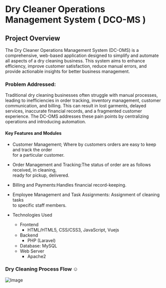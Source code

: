 # Dry Cleaner Operations Management System ( DCO-MS )


##  Project Overview
The Dry Cleaner Operations Management System (DC-OMS) is a
comprehensive, web-based application designed to simplify and automate
all aspects of a dry cleaning business. This system aims to enhance
efficiency, improve customer satisfaction, reduce manual errors, and
provide actionable insights for better business management.

### Problem Addressed:
Traditional dry cleaning businesses often struggle with manual
processes, leading to inefficiencies in order tracking, inventory
management, customer communication, and billing. This can result in
lost garments, delayed services, inaccurate financial records, and a
fragmented customer experience. The DC-OMS addresses these pain points
by centralizing operations and introducing automation.

####  Key Features and Modules

- Customer Management; Where by customers orders are easy to keep and track the order <br>for a particular customer.

- Order Management and Tracking:The status of order are as follows received, in cleaning,<br> ready for pickup, delivered.

- Billing and Payments:Handles financial record-keeping.

- Employee Management and Task Assignments: Assignment of cleaning tasks<br> to specific staff members.


- Technologies Used
  - Frontend
    - HTML/HTML5, CSS/CSS3, JavaScript, Vuejs
  - Backend
    - PHP (Laravel)
  - Database: MySQL
  - Web Server
    - Apache2


###  Dry Cleaning Process Flow :relaxed:

![Image](https://github.com/user-attachments/assets/279790ce-cb19-4971-9634-ae503fe2aa57)




